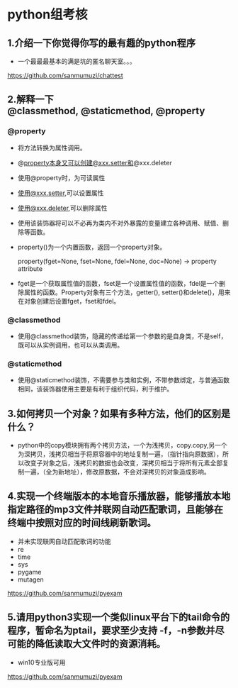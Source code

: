 # python组考核

## 1.介绍一下你觉得你写的最有趣的python程序

* 一个最最最基本的满是坑的匿名聊天室。。。

<https://github.com/sanmumuzi/chattest>

## 2.解释一下@classmethod, @staticmethod, @property

### @property

* 将方法转换为属性调用。
* @property本身又可以创建@xxx.setter和@xxx.deleter
* 使用@property时，为可读属性
* 使用@xxx.setter,可以设置属性
* 使用@xxx.deleter,可以删除属性
* 使用该装饰器将可以不必再为类内不对外暴露的变量建立各种调用、赋值、删除等函数。
* property()为一个内置函数，返回一个property对象。
	
	property(fget=None, fset=None, fdel=None, doc=None) -> property attribute
* fget是一个获取属性值的函数，fset是一个设置属性值的函数，fdel是一个删除属性的函数。Property对象有三个方法，getter(), setter()和delete()，用来在对象创建后设置fget，fset和fdel。

### @classmethod
* 使用@classmethod装饰，隐藏的传递给第一个参数的是自身类，不是self，既可以从实例调用，也可以从类调用。

### @staticmethod
* 使用@staticmethod装饰，不需要参与类和实例，不带参数绑定，与普通函数相同，该装饰器使用主要是有利于组织代码，利于维护。

## 3.如何拷贝一个对象？如果有多种方法，他们的区别是什么？

* python中的copy模块拥有两个拷贝方法，一个为浅拷贝，copy.copy,另一个为深拷贝，浅拷贝相当于将原容器中的地址复制一遍，（指针指向原数据），所以改变子对象之后，浅拷贝的数据也会改变，深拷贝相当于将所有元素全部复制一遍，（全为新地址），修改原数据，不会对深拷贝的对象造成影响。

## 4.实现一个终端版本的本地音乐播放器，能够播放本地指定路径的mp3文件并联网自动匹配歌词，且能够在终端中按照对应的时间线刷新歌词。
* 并未实现联网自动匹配歌词的功能
* re
* time
* sys
* pygame
* mutagen

<https://github.com/sanmumuzi/pyexam>

## 5.请用python3实现一个类似linux平台下的tail命令的程序，暂命名为ptail，要求至少支持 -f，-n参数并尽可能的降低读取大文件时的资源消耗。

* win10专业版可用

<https://github.com/sanmumuzi/pyexam>